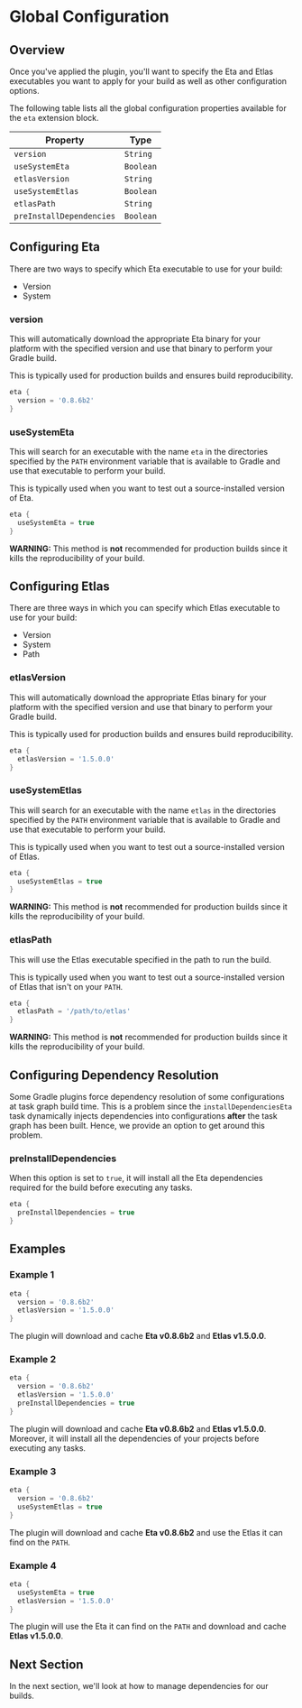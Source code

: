 # Global Configuration

## Overview

Once you've applied the plugin, you'll want to specify the Eta and Etlas executables you want to apply for your build as well as other configuration options.

The following table lists all the global configuration properties available for the `eta` extension block.

| Property                 | Type      |
| --------                 | ----      |
| `version`                | `String`  |
| `useSystemEta`           | `Boolean` |
| `etlasVersion`           | `String`  |
| `useSystemEtlas`         | `Boolean` |
| `etlasPath`              | `String`  |
| `preInstallDependencies` | `Boolean` |


## Configuring Eta

There are two ways to specify which Eta executable to use for your build:

- Version
- System

### version

This will automatically download the appropriate Eta binary for your platform with the specified version and use that binary to perform your Gradle build.

This is typically used for production builds and ensures build reproducibility.

```groovy
eta {
  version = '0.8.6b2'
}
```

### useSystemEta

This will search for an executable with the name `eta` in the directories specified by the `PATH` environment variable that is available to Gradle and use that executable to perform your build.

This is typically used when you want to test out a source-installed version of Eta.

```groovy
eta {
  useSystemEta = true
}
```

**WARNING:** This method is **not** recommended for production builds since it kills the reproducibility of your build.

## Configuring Etlas

There are three ways in which you can specify which Etlas executable to use for your build:

- Version
- System
- Path

### etlasVersion

This will automatically download the appropriate Etlas binary for your platform with the specified version and use that binary to perform your Gradle build.

This is typically used for production builds and ensures build reproducibility.

```groovy
eta {
  etlasVersion = '1.5.0.0'
}
```

### useSystemEtlas

This will search for an executable with the name `etlas` in the directories specified by the `PATH` environment variable that is available to Gradle and use that executable to perform your build.

This is typically used when you want to test out a source-installed version of Etlas.

```groovy
eta {
  useSystemEtlas = true
}
```

**WARNING:** This method is **not** recommended for production builds since it kills the reproducibility of your build.

### etlasPath

This will use the Etlas executable specified in the path to run the build.

This is typically used when you want to test out a source-installed version of Etlas that isn't on your `PATH`.

```groovy
eta {
  etlasPath = '/path/to/etlas'
}
```

**WARNING:** This method is **not** recommended for production builds since it kills the reproducibility of your build.

## Configuring Dependency Resolution

Some Gradle plugins force dependency resolution of some configurations at task graph build time. This is a problem since the `installDependenciesEta` task dynamically injects dependencies into configurations **after** the task graph has been built. Hence, we provide an option to get around this problem.

### preInstallDependencies

When this option is set to `true`, it will install all the Eta dependencies required for the build before executing any tasks.

```groovy
eta {
  preInstallDependencies = true
}
```

## Examples

### Example 1

```groovy
eta {
  version = '0.8.6b2'
  etlasVersion = '1.5.0.0'
}
```

The plugin will download and cache **Eta v0.8.6b2** and **Etlas v1.5.0.0**.

### Example 2

```groovy
eta {
  version = '0.8.6b2'
  etlasVersion = '1.5.0.0'
  preInstallDependencies = true
}
```

The plugin will download and cache **Eta v0.8.6b2** and **Etlas v1.5.0.0**. Moreover, it will install all the dependencies of your projects before executing any tasks.

### Example 3

```groovy
eta {
  version = '0.8.6b2'
  useSystemEtlas = true
}
```

The plugin will download and cache **Eta v0.8.6b2** and use the Etlas it can find on the `PATH`.

### Example 4

```groovy
eta {
  useSystemEta = true
  etlasVersion = '1.5.0.0'
}
```

The plugin will use the Eta it can find on the `PATH` and download and cache **Etlas v1.5.0.0**.

## Next Section

In the next section, we'll look at how to manage dependencies for our builds.
